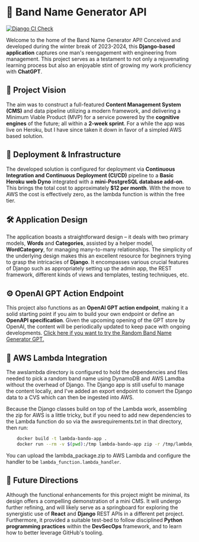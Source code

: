 # 🎵 Band Name Generator API

[![Django CI Check](https://github.com/mesolimbo/band-o-matic/actions/workflows/django.yml/badge.svg)](https://github.com/mesolimbo/band-o-matic/actions/workflows/django.yml)

Welcome to the home of the Band Name Generator API! Conceived and developed during the winter break of 2023-2024, this **Django-based application** captures one man's reengagement with engineering from management. This project serves as a testament to not only a rejuvenating learning process but also an enjoyable stint of growing my work proficiency with **ChatGPT**.

## 🎯 Project Vision

The aim was to construct a full-featured **Content Management System (CMS)** and data pipeline utilizing a modern framework, and delivering a Minimum Viable Product (MVP) for a service powered by the **cognitive engines** of the future; all within a **2-week sprint**. For a while the app was live on Heroku, but I have since taken it down in favor of a simpled AWS based solution.

## 🚀 Deployment & Infrastructure

The developed solution is configured for deployment via **Continuous Integration and Continuous Deployment (CI/CD)** pipeline to a **Basic Heroku web Dyno** integrated with a **mini-PostgreSQL database add-on**. This brings the total cost to approximately **$12 per month**. With the move to AWS the cost is effectively zero, as the lambda function is within the free tier.

## 🛠 Application Design

The application boasts a straightforward design – it deals with two primary models, **Words** and **Categories**, assisted by a helper model, **WordCategory**, for managing many-to-many relationships. The simplicity of the underlying design makes this an excellent resource for beginners trying to grasp the intricacies of **Django**. It encompasses various crucial features of Django such as appropriately setting up the admin app, the REST framework, different kinds of views and templates, testing techniques, etc.

## ⚙️ OpenAI GPT Action Endpoint

This project also functions as an **OpenAI GPT action endpoint**, making it a solid starting point if you aim to build your own endpoint or define an **OpenAPI specification**. Given the upcoming opening of the GPT store by OpenAI, the content will be periodically updated to keep pace with ongoing developments. [Click here if you want to try the Random Band Name Generator GPT.](https://chat.openai.com/g/g-cySOJm4lG-awesome-band-factory)

## 🤖 AWS Lambda Integration

The awslambda directory is configured to hold the dependencies and files needed to pick a random band name using DynamoDB and AWS Lamdba without the overhead of Django. The Django app is still useful to manage the content locally, and I've added an export endpoint to convert the Django data to a CVS which can then be ingested into AWS.

Because the Django classes build on top of the Lambda work, assembling the zip for AWS is a little tricky, but if you need to add new dependencies to the Lambda function do so via the awsrequirements.txt in that directory, then run:

```bash
    docker build -t lambda-bando-app .
    docker run --rm -v $(pwd):/tmp lambda-bando-app zip -r /tmp/lambda_package.zip .
 ```
You can upload the lambda_package.zip to AWS Lambda and configure the handler to be `lambda_function.lambda_handler`.

## 🌱 Future Directions

Although the functional enhancements for this project might be minimal, its design offers a compelling demonstration of a mini CMS. It will undergo further refining, and will likely serve as a springboard for exploring the synergistic use of **React** and **Django** REST APIs in a different pet project. Furthermore, it provided a suitable test-bed to follow disciplined **Python programming practices** within the **DevSecOps** framework, and to learn how to better leverage GitHub's tooling.
